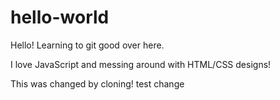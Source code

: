 # hello-world

Hello!
Learning to git good over here.

I love JavaScript and messing around with HTML/CSS designs!

This was changed by cloning!
test change
